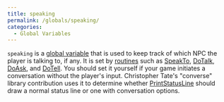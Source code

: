 ```yaml
---
title: speaking
permalink: /globals/speaking/
categories: 
  - Global Variables
---
```


`speaking` is a [global variable](/basics/global/) that is used to
keep track of which NPC the player is talking to, if any. It is set by
[routines](/routines/) such as [SpeakTo](/parsing/speakto/),
[DoTalk](/verb-routines/dotalk/), [DoAsk](/verb-routines/doask/), and
[DoTell](/verb-routines/dotell/). You should set it yourself if your game
initiates a conversation without the player's input. Christopher Tate's
"converse" library contribution uses it to determine whether
[PrintStatusLine](/input-output/printstatusline/) should draw a normal
status line or one with conversation options.
